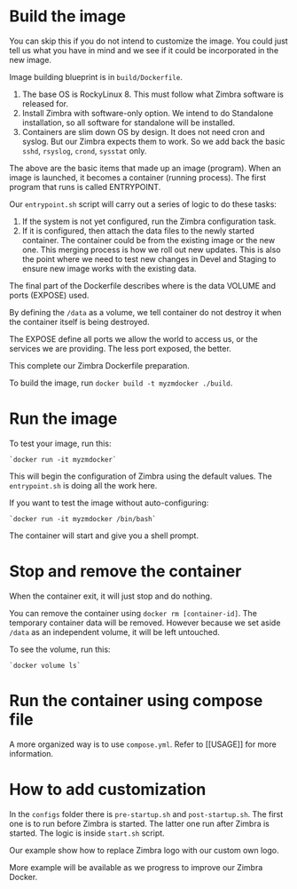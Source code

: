 # Build the image

You can skip this if you do not intend to customize the image. You could just tell us what you have in mind and we see if it could be incorporated in the new image.

Image building blueprint is in `build/Dockerfile`.

1. The base OS is RockyLinux 8. This must follow what Zimbra software is released for.
2. Install Zimbra with software-only option. We intend to do Standalone installation, so all software for standalone will be installed.
3. Containers are slim down OS by design. It does not need cron and syslog. But our Zimbra expects them to work. So we add back the basic `sshd`, `rsyslog`, `crond`, `sysstat` only.

The above are the basic items that made up an image (program). When an image is launched, it becomes a container (running process). The first program that runs is called ENTRYPOINT.

Our `entrypoint.sh` script will carry out a series of logic to do these tasks:

1. If the system is not yet configured, run the Zimbra configuration task.
2. If it is configured, then attach the data files to the newly started container. The container could be from the existing image or the new one. This merging process is how we roll out new updates. This is also the point where we need to test new changes in Devel and Staging to ensure new image works with the existing data.

The final part of the Dockerfile describes where is the data VOLUME and ports (EXPOSE) used.

By defining the `/data` as a volume, we tell container do not destroy it when the container itself is being destroyed.

The EXPOSE define all ports we allow the world to access us, or the services we are providing. The less port exposed, the better.

This complete our Zimbra Dockerfile preparation.

To build the image, run `docker build -t myzmdocker ./build`.

# Run the image

To test your image, run this:

    `docker run -it myzmdocker`

This will begin the configuration of Zimbra using the default values. The `entrypoint.sh` is doing all the work here.

If you want to test the image without auto-configuring:

    `docker run -it myzmdocker /bin/bash`

The container will start and give you a shell prompt.

# Stop and remove the container

When the container exit, it will just stop and do nothing.

You can remove the container using `docker rm [container-id]`. The temporary container data will be removed. However because we set aside `/data` as an independent volume, it will be left untouched.

To see the volume, run this:

    `docker volume ls`

# Run the container using compose file

A more organized way is to use `compose.yml`. Refer to [[USAGE]] for more information.

# How to add customization

In the `configs` folder there is `pre-startup.sh` and `post-startup.sh`. The first one is to run before Zimbra is started. The latter one run after Zimbra is started. The logic is inside `start.sh` script.

Our example show how to replace Zimbra logo with our custom own logo.

More example will be available as we progress to improve our Zimbra Docker.

